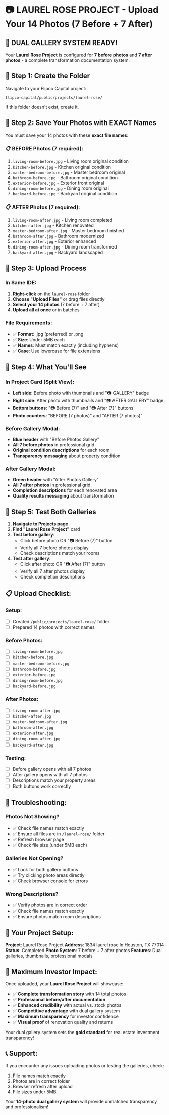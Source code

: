 # 📷 LAUREL ROSE PROJECT - Upload Your 14 Photos (7 Before + 7 After)

## 🎯 **DUAL GALLERY SYSTEM READY!**

Your **Laurel Rose Project** is configured for **7 before photos** and **7 after photos** - a complete transformation documentation system.

## 📂 **Step 1: Create the Folder**

Navigate to your Flipco Capital project:
```
flipco-capital/public/projects/laurel-rose/
```

If this folder doesn't exist, create it.

## 📸 **Step 2: Save Your Photos with EXACT Names**

You must save your 14 photos with these **exact file names**:

### **📋 BEFORE Photos (7 required):**
1. `living-room-before.jpg` - Living room original condition
2. `kitchen-before.jpg` - Kitchen original condition
3. `master-bedroom-before.jpg` - Master bedroom original
4. `bathroom-before.jpg` - Bathroom original condition
5. `exterior-before.jpg` - Exterior front original
6. `dining-room-before.jpg` - Dining room original
7. `backyard-before.jpg` - Backyard original condition

### **📋 AFTER Photos (7 required):**
1. `living-room-after.jpg` - Living room completed
2. `kitchen-after.jpg` - Kitchen renovated
3. `master-bedroom-after.jpg` - Master bedroom finished
4. `bathroom-after.jpg` - Bathroom modernized
5. `exterior-after.jpg` - Exterior enhanced
6. `dining-room-after.jpg` - Dining room transformed
7. `backyard-after.jpg` - Backyard landscaped

## 🚀 **Step 3: Upload Process**

### **In Same IDE:**
1. **Right-click** on the `laurel-rose` folder
2. **Choose "Upload Files"** or drag files directly
3. **Select your 14 photos** (7 before + 7 after)
4. **Upload all at once** or in batches

### **File Requirements:**
- ✅ **Format**: .jpg (preferred) or .png
- ✅ **Size**: Under 5MB each
- ✅ **Names**: Must match exactly (including hyphens)
- ✅ **Case**: Use lowercase for file extensions

## 🎨 **Step 4: What You'll See**

### **In Project Card (Split View):**
- **Left side**: Before photo with thumbnails and "📷 GALLERY" badge
- **Right side**: After photo with thumbnails and "📷 AFTER GALLERY" badge
- **Bottom buttons**: "📷 Before (7)" and "📷 After (7)" buttons
- **Photo counters**: "BEFORE (7 photos)" and "AFTER (7 photos)"

### **Before Gallery Modal:**
- **Blue header** with "Before Photos Gallery"
- **All 7 before photos** in professional grid
- **Original condition descriptions** for each room
- **Transparency messaging** about property condition

### **After Gallery Modal:**
- **Green header** with "After Photos Gallery"
- **All 7 after photos** in professional grid
- **Completion descriptions** for each renovated area
- **Quality results messaging** about transformation

## 📱 **Step 5: Test Both Galleries**

1. **Navigate to Projects page**
2. **Find "Laurel Rose Project"** card
3. **Test before gallery**:
   - Click before photo OR "📷 Before (7)" button
   - Verify all 7 before photos display
   - Check descriptions match your rooms
4. **Test after gallery**:
   - Click after photo OR "📷 After (7)" button
   - Verify all 7 after photos display
   - Check completion descriptions

## 📋 **Upload Checklist:**

### **Setup:**
- [ ] Created `/public/projects/laurel-rose/` folder
- [ ] Prepared 14 photos with correct names

### **Before Photos:**
- [ ] `living-room-before.jpg`
- [ ] `kitchen-before.jpg`
- [ ] `master-bedroom-before.jpg`
- [ ] `bathroom-before.jpg`
- [ ] `exterior-before.jpg`
- [ ] `dining-room-before.jpg`
- [ ] `backyard-before.jpg`

### **After Photos:**
- [ ] `living-room-after.jpg`
- [ ] `kitchen-after.jpg`
- [ ] `master-bedroom-after.jpg`
- [ ] `bathroom-after.jpg`
- [ ] `exterior-after.jpg`
- [ ] `dining-room-after.jpg`
- [ ] `backyard-after.jpg`

### **Testing:**
- [ ] Before gallery opens with all 7 photos
- [ ] After gallery opens with all 7 photos
- [ ] Descriptions match your property areas
- [ ] Both buttons work correctly

## 🔧 **Troubleshooting:**

### **Photos Not Showing?**
- ✅ Check file names match exactly
- ✅ Ensure all files are in `/laurel-rose/` folder
- ✅ Refresh browser page
- ✅ Check file size (under 5MB each)

### **Galleries Not Opening?**
- ✅ Look for both gallery buttons
- ✅ Try clicking photo areas directly
- ✅ Check browser console for errors

### **Wrong Descriptions?**
- ✅ Verify photos are in correct order
- ✅ Check file names match exactly
- ✅ Ensure photos match room descriptions

## 🎯 **Your Project Setup:**

**Project**: Laurel Rose Project
**Address**: 1834 laurel rose ln Houston, TX 77014
**Status**: Completed
**Photo System**: 7 before + 7 after photos
**Features**: Dual galleries, thumbnails, professional modals

## 🚀 **Maximum Investor Impact:**

Once uploaded, your **Laurel Rose Project** will showcase:

- ✅ **Complete transformation story** with 14 total photos
- ✅ **Professional before/after documentation**
- ✅ **Enhanced credibility** with actual vs. stock photos
- ✅ **Competitive advantage** with dual gallery system
- ✅ **Maximum transparency** for investor confidence
- ✅ **Visual proof** of renovation quality and returns

Your dual gallery system sets the **gold standard** for real estate investment transparency!

## 📞 **Support:**

If you encounter any issues uploading photos or testing the galleries, check:
1. File names match exactly
2. Photos are in correct folder
3. Browser refresh after upload
4. File sizes under 5MB

Your **14-photo dual gallery system** will provide unmatched transparency and professionalism!
